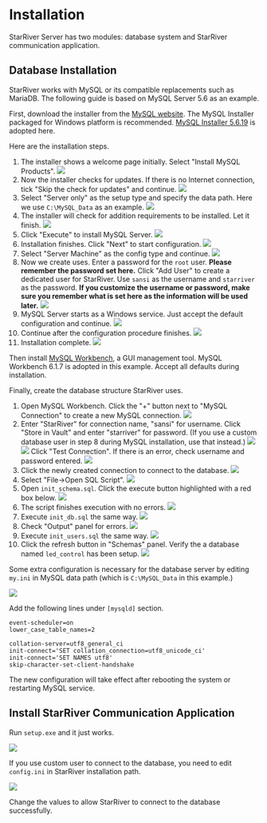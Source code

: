 # Installation

StarRiver Server has two modules: database system and StarRiver communication application.

## Database Installation

StarRiver works with MySQL or its compatible replacements such as MariaDB. The following guide is based on MySQL Server 5.6 as an example.

First, download the installer from the [MySQL website](http://dev.mysql.com/downloads/mysql/). The MySQL Installer packaged for Windows platform is recommended. [MySQL Installer 5.6.19](http://dev.mysql.com/downloads/windows/installer/5.6.html) is adopted here.

Here are the installation steps.

1. The installer shows a welcome page initially. Select "Install MySQL Products".
   ![](../img/mysql_1.png)
2. Now the installer checks for updates. If there is no Internet connection, tick "Skip the check for updates" and continue.
   ![](../img/mysql_2.png)
3. Select "Server only" as the setup type and specify the data path. Here we use `C:\MySQL_Data` as an example.
   ![](../img/mysql_3.png)
4. The installer will check for addition requirements to be installed. Let it finish.
   ![](../img/mysql_4.png)
5. Click "Execute" to install MySQL Server.
   ![](../img/mysql_5.png)
6. Installation finishes. Click "Next" to start configuration.
   ![](../img/mysql_6.png)
7. Select "Server Machine" as the config type and continue.
   ![](../img/mysql_7.png)
8. Now we create uses. Enter a password for the `root` user. **Please remember the password set here.** Click "Add User" to create a dedicated user for StarRiver. Use `sansi` as the username and `starriver` as the password. **If you customize the username or password, make sure you remember what is set here as the information will be used later.**
   ![](../img/mysql_8.png)
9. MySQL Server starts as a Windows service. Just accept the default configuration and continue.
   ![](../img/mysql_9.png)
10. Continue after the configuration procedure finishes.
   ![](../img/mysql_10.png)
11. Installation complete.
   ![](../img/mysql_11.png)

Then install [MySQL Workbench](http://dev.mysql.com/downloads/workbench/), a GUI management tool. MySQL Workbench 6.1.7 is adopted in this example. Accept all defaults during installation.

Finally, create the database structure StarRiver uses.

1. Open MySQL Workbench. Click the "+" button next to "MySQL Connection" to create a new MySQL connection.
   ![](../img/db_init_1.png)
2. Enter "StarRiver" for connection name, "sansi" for username. Click "Store in Vault" and enter "starriver" for password. (If you use a custom database user in step 8 during MySQL installation, use that instead.)
   ![](../img/db_init_2.png)
   ![](../img/db_init_3.png)
   Click "Test Connection". If there is an error, check username and password entered.
   ![](../img/db_init_4.png)
3. Click the newly created connection to connect to the database.
   ![](../img/db_init_5.png)
4. Select "File->Open SQL Script".
   ![](../img/db_init_6.png)
5. Open `init_schema.sql`. Click the execute button highlighted with a red box below.
   ![](../img/db_init_7.png)
6. The script finishes execution with no errors.
   ![](../img/db_init_8.png)
7. Execute `init_db.sql` the same way.
   ![](../img/db_init_9.png)
8. Check "Output" panel for errors.
   ![](../img/db_init_10.png)
9. Execute `init_users.sql` the same way.
   ![](../img/db_init_11.png)
10. Click the refresh button in "Schemas" panel. Verify the a database named `led_control` has been setup.
   ![](../img/db_init_12.png)

Some extra configuration is necessary for the database server by editing `my.ini` in MySQL data path (which is `C:\MySQL_Data` in this example.)

![](../img/my_ini.png)

Add the following lines under `[mysqld]` section.

```
event-scheduler=on
lower_case_table_names=2

collation-server=utf8_general_ci
init-connect='SET collation_connection=utf8_unicode_ci'
init-connect='SET NAMES utf8'
skip-character-set-client-handshake
```

The new configuration will take effect after rebooting the system or restarting MySQL service.


## Install StarRiver Communication Application

Run `setup.exe` and it just works.

![](../img/setup.png)

If you use custom user to connect to the database, you need to edit `config.ini` in StarRiver installation path.

![](../img/config.png)

Change the values to allow StarRiver to connect to the database successfully.
